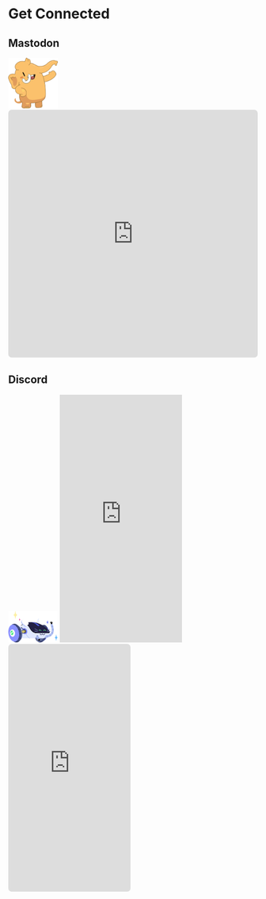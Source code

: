 # Get  Connected

## Mastodon

<img src="/img/mastodon.svg" style="margin-bottom: 0px;" width="100">

<iframe title="Powered by Fedifeed :)" allowfullscreen sandbox="allow-top-navigation allow-scripts" width="100%" height="500" src="https://fedifeed.com/api/v1/feed?user=GL513&instance=https%3A%2F%2Fmastodon.world&instance_type=&theme=pleroma&size=95&header=true&replies=true&boosts=true" frameborder="0" style="border-radius: 7px;"></iframe>

## Discord

<img src="/img/discordmouse.svg" margin="0px" width="100">

<iframe src="https://discord.com/widget?id=1069035855181787199&theme=dark" width="49%" height="500" allowtransparency="true" frameborder="0" sandbox="allow-popups allow-popups-to-escape-sandbox allow-same-origin allow-scripts"></iframe>

<iframe src="https://e.widgetbot.io/channels/1069035855181787199/1069035969195544656/?preset=crate&amp;api=256414d9-a4ec-4b6d-82a1-cdd70386646e" width="49%" height="500" allowtransparency="true" frameborder="0" sandbox="allow-popups allow-popups-to-escape-sandbox allow-same-origin allow-scripts" style="border-radius: 7px;" title="Discord chat embed"></iframe>

